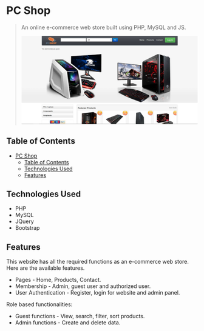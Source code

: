 # PC Shop
> An online e-commerce web store built using PHP, MySQL and JS.
> 
> ![Fantasy store banner](assets/img/pcShop.jpg)

## Table of Contents
- [PC Shop](#pc-shop)
  - [Table of Contents](#table-of-contents)
  - [Technologies Used](#technologies-used)
  - [Features](#features)

## Technologies Used
- PHP
- MySQL
- JQuery
- Bootstrap

## Features
This website has all the required functions as an e-commerce web store. Here are the available features.
- Pages - Home, Products, Contact.
- Membership - Admin, guest user and authorized user.
- User Authentication - Register, login for website and admin panel.

Role based functionalities:
- Guest functions - View, search, filter, sort products.
- Admin functions - Create and delete data.

